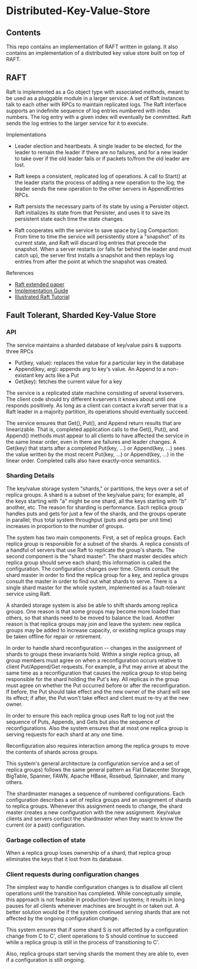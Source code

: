 # Distributed-Key-Value-Store

## Contents
This repo contains an implementation of RAFT written in golang.
It also contains an implementation of a distributed key value store built on top of RAFT.

## RAFT
Raft is implemented as a Go object type with associated methods, meant to be used as a pluggable module in a larger service. A set of Raft instances talk to each other with RPCs to maintain replicated logs. The Raft interface supports an indefinite sequence of log entries numbered with index numbers. The log entry with a given index will eventually be committed. Raft sends the log entries to the larger service for it to execute.

Implementations

- Leader election and heartbeats. A single leader to be elected, for the leader to remain the leader if there are no failures, and for a new leader to take over if the old leader fails or if packets to/from the old leader are lost.

- Raft keeps a consistent, replicated log of operations. A call to Start() at the leader starts the process of adding a new operation to the log; the leader sends the new operation to the other servers in AppendEntries RPCs.

- Raft persists the necessary parts of its state by using a Persister object. Raft initializes its state from that Persister, and uses it to save its persistent state each time the state changes. 

- Raft cooperates with the service to save space by Log Compaction: From time to time the service will persistently store a "snapshot" of its current state, and Raft will discard log entries that precede the snapshot. When a server restarts (or falls far behind the leader and must catch up), the server first installs a snapshot and then replays log entries from after the point at which the snapshot was created.

References
- [Raft extended paper](http://www.news.cs.nyu.edu/~jinyang/ds-reading/raft.pdf)
- [Implementation Guide](https://thesquareplanet.com/blog/students-guide-to-raft/)
- [Illustrated Raft Tutorial](http://thesecretlivesofdata.com/raft/)

## Fault Tolerant, Sharded Key-Value Store

### API
The service maintains a sharded database of key/value pairs & supports three RPCs
- Put(key, value): replaces the value for a particular key in the database
- Append(key, arg): appends arg to key's value. An Append to a non-existant key acts like a Put
- Get(key): fetches the current value for a key

The service is a replicated state machine consisting of several kvservers. The client code should try different kvservers it knows about until one responds positively. As long as a client can contact a kvraft server that is a Raft leader in a majority partition, its operations should eventually succeed.

The service ensures that Get(), Put(), and Append return results that are linearizable. That is, completed application calls to the Get(), Put(), and Append() methods must appear to all clients to have affected the service in the same linear order, even in there are failures and leader changes. A Get(key) that starts after a completed Put(key, …) or Append(key, …) sees the value written by the most recent Put(key, …) or Append(key, …) in the linear order. Completed calls also have exactly-once semantics.

### Sharding Details
The key/value storage system "shards," or partitions, the keys over a set of replica groups. A shard is a subset of the key/value pairs; for example, all the keys starting with "a" might be one shard, all the keys starting with "b" another, etc. The reason for sharding is performance. Each replica group handles puts and gets for just a few of the shards, and the groups operate in parallel; thus total system throughput (puts and gets per unit time) increases in proportion to the number of groups.

The system has two main components. First, a set of replica groups. Each replica group is responsible for a subset of the shards. A replica consists of a handful of servers that use Raft to replicate the group's shards. The second component is the "shard master". The shard master decides which replica group should serve each shard; this information is called the configuration. The configuration changes over time. Clients consult the shard master in order to find the replica group for a key, and replica groups consult the master in order to find out what shards to serve. There is a single shard master for the whole system, implemented as a fault-tolerant service using Raft.

A sharded storage system is also be able to shift shards among replica groups. One reason is that some groups may become more loaded than others, so that shards need to be moved to balance the load. Another reason is that replica groups may join and leave the system: new replica groups may be added to increase capacity, or existing replica groups may be taken offline for repair or retirement.

In order to handle shard reconfiguration -- changes in the assignment of shards to groups these invariants hold. Within a single replica group, all group members must agree on when a reconfiguration occurs relative to client Put/Append/Get requests. For example, a Put may arrive at about the same time as a reconfiguration that causes the replica group to stop being responsible for the shard holding the Put's key. All replicas in the group must agree on whether the Put occurred before or after the reconfiguration. If before, the Put should take effect and the new owner of the shard will see its effect; if after, the Put won't take effect and client must re-try at the new owner. 

In order to ensure this each replica group uses Raft to log not just the sequence of Puts, Appends, and Gets but also the sequence of reconfigurations. Also the system ensures that at most one replica group is serving requests for each shard at any one time.

Reconfiguration also requires interaction among the replica groups to move the contents of shards across groups.

This system's general architecture (a configuration service and a set of replica groups) follows the same general pattern as Flat Datacenter Storage, BigTable, Spanner, FAWN, Apache HBase, Rosebud, Spinnaker, and many others.

The shardmaster manages a sequence of numbered configurations. Each configuration describes a set of replica groups and an assignment of shards to replica groups. Whenever this assignment needs to change, the shard master creates a new configuration with the new assignment. Key/value clients and servers contact the shardmaster when they want to know the current (or a past) configuration.


### Garbage collection of state
When a replica group loses ownership of a shard, that replica group eliminates the keys that it lost from its database. 

### Client requests during configuration changes
The simplest way to handle configuration changes is to disallow all client operations until the transition has completed. While conceptually simple, this approach is not feasible in production-level systems; it results in long pauses for all clients whenever machines are brought in or taken out. A better solution would be if the system continued serving shards that are not affected by the ongoing configuration change.

This system ensures that if some shard S is not affected by a configuration change from C to C', client operations to S should continue to succeed while a replica group is still in the process of transitioning to C'.

Also, replica groups start serving shards the moment they are able to, even if a configuration is still ongoing. 